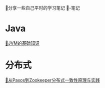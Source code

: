 🐶分享一些自己平时的学习笔记
📙-笔记

# Java
[📙JVM的基础知识](https://github.com/JianMin-Xie/Learning-Note/blob/master/JavaNotes/JVM-Note.md)

# 分布式
[📖从Paxos到Zookeeper分布式一致性原理与实践](https://github.com/JianMin-Xie/Learning-Note/blob/master/JavaNotes/从Paxos到Zookeeper分布式一致性原理与实践-笔记.md)
